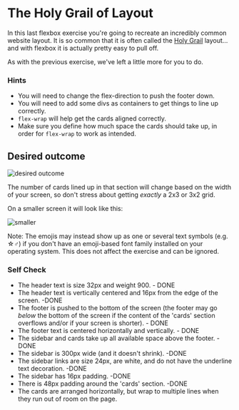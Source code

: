 # The Holy Grail of Layout

In this last flexbox exercise you're going to recreate an incredibly common website layout. It is so common that it is often called the [Holy Grail](https://www.google.com/search?q=holy+grail+layout&tbm=isch&sclient=img) layout... and with flexbox it is actually pretty easy to pull off.

As with the previous exercise, we've left a little more for you to do.

### Hints
- You will need to change the flex-direction to push the footer down.
- You will need to add some divs as containers to get things to line up correctly.
- `flex-wrap` will help get the cards aligned correctly.
-  Make sure you define how much space the cards should take up, in order for `flex-wrap` to work as intended.

## Desired outcome

![desired outcome](./desired-outcome.png)

The number of cards lined up in that section will change based on the width of your screen, so don't stress about getting _exactly_ a 2x3 or 3x2 grid.

On a smaller screen it will look like this:

![smaller](./desired-outcome-smaller.png)

Note: The emojis may instead show up as one or several text symbols (e.g. &#9734;&#9794;) if you don't have an emoji-based font family installed on your operating system. This does not affect the exercise and can be ignored.

### Self Check
- The header text is size 32px and weight 900. - DONE
- The header text is vertically centered and 16px from the edge of the screen. -DONE
- The footer is pushed to the bottom of the screen (the footer may go _below_ the bottom of the screen if the content of the 'cards' section overflows and/or if your screen is shorter). - DONE
- The footer text is centered horizontally and vertically. - DONE
- The sidebar and cards take up all available space above the footer. -DONE
- The sidebar is 300px wide (and it doesn't shrink). -DONE
- The sidebar links are size 24px, are white, and do not have the underline text decoration. -DONE
- The sidebar has 16px padding. -DONE
- There is 48px padding around the 'cards' section. -DONE
- The cards are arranged horizontally, but wrap to multiple lines when they run out of room on the page.
